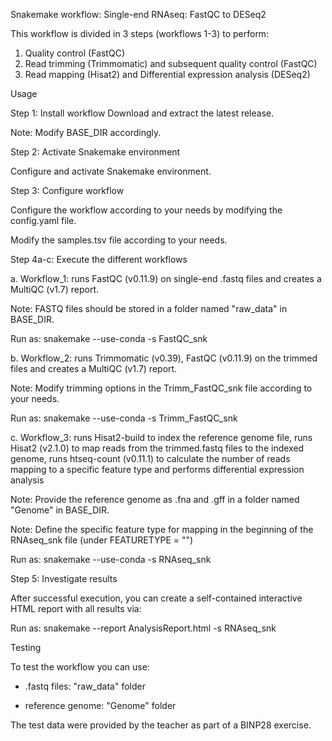 Snakemake workflow: Single-end RNAseq: FastQC to DESeq2

This workflow is divided in 3 steps (workflows 1-3) to perform:
1. Quality control (FastQC)
2. Read trimming (Trimmomatic) and subsequent quality control (FastQC)
3. Read mapping (Hisat2) and Differential expression analysis (DESeq2)

Usage

Step 1: Install workflow
Download and extract the latest release.

Note: Modify BASE_DIR accordingly.

Step 2: Activate Snakemake environment

Configure and activate Snakemake environment.

Step 3: Configure workflow

Configure the workflow according to your needs by modifying the config.yaml file.

Modify the samples.tsv file according to your needs.

Step 4a-c: Execute the different workflows

a. Workflow_1: runs FastQC (v0.11.9) on single-end .fastq files and creates a MultiQC (v1.7) report.

Note: FASTQ files should be stored in a folder named "raw_data" in 
BASE_DIR.

Run as: snakemake --use-conda -s FastQC_snk

b. Workflow_2: runs Trimmomatic (v0.39), FastQC (v0.11.9) on the trimmed files and creates a MultiQC (v1.7) report.

Note: Modify trimming options in the Trimm_FastQC_snk file according to 
your needs.

Run as: snakemake --use-conda -s Trimm_FastQC_snk

c. Workflow_3: runs Hisat2-build to index the reference genome file, runs Hisat2 (v2.1.0) to map reads from the trimmed.fastq files to the indexed genome, runs htseq-count (v0.11.1) to calculate the number of reads mapping to a specific feature type and performs differential expression analysis

Note: Provide the reference genome as .fna and .gff in a folder named 
"Genome" in BASE_DIR.

Note: Define the specific feature type for mapping in the beginning of the RNAseq_snk file (under FEATURETYPE = "")

Run as: snakemake --use-conda -s RNAseq_snk

Step 5: Investigate results

After successful execution, you can create a self-contained interactive HTML report with all results via:

Run as: snakemake --report AnalysisReport.html -s RNAseq_snk


Testing

To test the workflow you can use:

- .fastq files:  "raw_data" folder

- reference genome: "Genome" folder

The test data were provided by the teacher as part of a BINP28 exercise.
